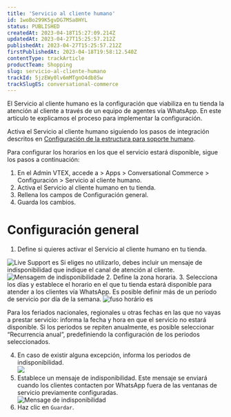 ```yaml
---
title: 'Servicio al cliente humano'
id: 1woBo299K5gvDG7MSa8HYL
status: PUBLISHED
createdAt: 2023-04-18T15:27:09.214Z
updatedAt: 2023-04-27T15:25:57.212Z
publishedAt: 2023-04-27T15:25:57.212Z
firstPublishedAt: 2023-04-18T19:58:12.540Z
contentType: trackArticle
productTeam: Shopping
slug: servicio-al-cliente-humano
trackId: 5jzEWy0lv6mMTgnO4db85w
trackSlugES: conversational-commerce
---
```


El Servicio al cliente humano es la configuración que viabiliza en tu tienda la atención al cliente a través de un equipo de agentes vía WhatsApp. En este artículo te explicamos el proceso para implementar la configuración.

Activa el Servicio al cliente humano siguiendo los pasos de integración descritos en [Configuración de la estructura para soporte humano](https://help.vtex.com/es/tracks/conversational-commerce-vtex--5UZ9BdvwwtZm2t9QTXcbZs/SxhYiiqUJYiQX4CIWxmVE).

Para configurar los horarios en los que el servicio estará disponible, sigue los pasos a continuación:

1. En el Admin VTEX, accede a > Apps > Conversational Commerce > Configuración > Servicio al cliente humano.
2. Activa el Servicio al cliente humano en tu tienda.
3. Rellena los campos de Configuración general.
4. Guarda los cambios.

# Configuración general

1. Define si quieres activar el Servicio al cliente humano en tu tienda.

![Live Support es](//images.ctfassets.net/alneenqid6w5/LUYDZvr1wopIGPIxieLPh/3b266be75366e3db076799ba968028ca/configuracion_general.png)
Si eliges no utilizarlo, debes incluir un mensaje de indisponibilidad que indique el canal de atención al cliente.
![Mensagem de indisponibilidade](//images.ctfassets.net/alneenqid6w5/16iLFjlXSqrrAW34s8PIXn/cd07b2d6e44515253f2d9b7a722c5a98/indisponibilidad.png)
2. Define la zona horaria. 
3. Selecciona los días y establece el horario en el que tu tienda estará disponible para atender a los clientes vía WhatsApp. Es posible definir más de un período de servicio por día de la semana.
![fuso horário es](//images.ctfassets.net/alneenqid6w5/6cJ4PNNKSc4LQl7MHuBLNA/ee9b18b394f724ea9b8c6e31eb79fcb0/horarios_funcionamento_es.png)
<div class="alert alert-info">
Para los feriados nacionales, regionales u otras fechas en las que no vayas a prestar servicio: informa la fecha y hora en que el servicio no estará disponible. Si los periodos se repiten anualmente, es posible seleccionar “Recurrencia anual”, predefiniendo la configuración de los periodos seleccionados.
</div>
<ol start="4">
  <li>En caso de existir alguna excepción, informa los periodos de indisponibilidad.<br><img src="//images.ctfassets.net/alneenqid6w5/2z0LWtsZqBbxpjbf060Hvu/ec040b052be986620bc101c9d56ce0f4/excecoes_ou_feriados_es.png"></li>
  <li>Establece un mensaje de indisponibilidad. Este mensaje se enviará cuando los clientes contacten por WhatsApp fuera de las ventanas de servicio previamente configuradas.<br><img src="//images.ctfassets.net/alneenqid6w5/16iLFjlXSqrrAW34s8PIXn/cd07b2d6e44515253f2d9b7a722c5a98/indisponibilidad.png" alt="Mensage de indisponibilidad"></li>
  <li>Haz clic en <code>Guardar</code>.</li>
</ol> 

